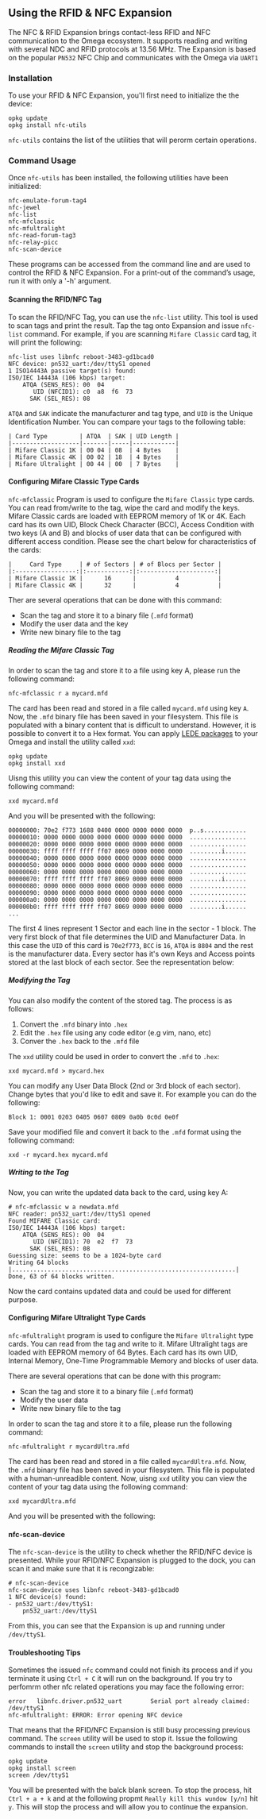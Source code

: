 ## Using the RFID & NFC Expansion

The NFC & RFID Expansion brings contact-less RFID and NFC communication to the Omega ecosystem. It supports reading and writing with several NDC and RFID protocols at 13.56 MHz. The Expansion is based on the popular `PN532` NFC Chip and communicates with the Omega via `UART1`

### Installation

To use your RFID & NFC Expansion, you'll first need to initialize the the device:

```
opkg update
opkg install nfc-utils
```

`nfc-utils` contains the list of the utilities that will perorm certain operations. 

### Command Usage

Once `nfc-utils` has been installed, the following utilities have been initialized:

```
nfc-emulate-forum-tag4
nfc-jewel
nfc-list
nfc-mfclassic
nfc-mfultralight
nfc-read-forum-tag3
nfc-relay-picc
nfc-scan-device
```

These programs can be accessed from the command line and are used to control the RFID & NFC Expansion. For a print-out of the command’s usage, run it with only a '-h' argument.

#### Scanning the RFID/NFC Tag

To scan the RFID/NFC Tag, you can use the `nfc-list` utility. This tool is used to scan tags and print the result. Tap the tag onto Expansion and issue `nfc-list` command. For example, if you are scanning `Mifare Classic` card tag, it will print the following:

```
nfc-list uses libnfc reboot-3483-gd1bcad0
NFC device: pn532_uart:/dev/ttyS1 opened
1 ISO14443A passive target(s) found:
ISO/IEC 14443A (106 kbps) target:
    ATQA (SENS_RES): 00  04
       UID (NFCID1): c0  a8  f6  73
      SAK (SEL_RES): 08
```
`ATQA` and `SAK` indicate the manufacturer and tag type, and `UID` is the Unique Identification Number. You can compare your tags to the following table:
```
| Card Type         | ATQA  | SAK | UID Length |
|-------------------|-------|-----|------------|
| Mifare Classic 1K | 00 04 | 08  | 4 Bytes    |
| Mifare Classic 4K | 00 02 | 18  | 4 Bytes    |
| Mifare Ultralight | 00 44 | 00  | 7 Bytes    |
```
<!-- [official `ISO14443A` table](http://nfc-tools.org/index.php?title=ISO14443A) -->


#### Configuring Mifare Classic Type Cards

`nfc-mfclassic` Program is used to configure the `Mifare Classic` type cards. You can read from/write to the tag, wipe the card and modify the keys. Mifare Classic cards are loaded with EEPROM memory of 1K or 4K. Each card has its own UID, Block Check Character (BCC), Access Condition with two keys (A and B) and blocks of user data that can be configured with different access condition. Please see the chart below for characteristics of the cards:
```
|     Card Type     | # of Sectors | # of Blocs per Sector |
|:-----------------:|:------------:|:---------------------:|
| Mifare Classic 1K |      16      |           4           |
| Mifare Classic 4K |      32      |           4           |
```

Ther are several operations that can be done with this command:
* Scan the tag and store it to a binary file (`.mfd` format)
* Modify the user data and the key
* Write new binary file to the tag

##### Reading the Mifare Classic Tag

In order to scan the tag and store it to a file using key A, please run the following command:

```
nfc-mfclassic r a mycard.mfd
```
The card has been read and stored in a file called `mycard.mfd` using key `A`. Now, the `.mfd` binary file has been saved in your filesystem. This file is populated with a binary content that is difficult to understand. However, it is possible to convert it to a Hex format. You can apply [LEDE packages](https://docs.onion.io/omega2-docs/using-opkg.html#using-opkg-switch-to-lede-repos) to your Omega and install the utility called `xxd`:
```
opkg update
opkg install xxd
```
Uisng this utility you can view the content of your tag data using the following command:
```
xxd mycard.mfd
```
And you will be presented with the following:
```
00000000: 70e2 f773 1688 0400 0000 0000 0000 0000  p..s............
00000010: 0000 0000 0000 0000 0000 0000 0000 0000  ................
00000020: 0000 0000 0000 0000 0000 0000 0000 0000  ................
00000030: ffff ffff ffff ff07 8069 0000 0000 0000  .........i......
00000040: 0000 0000 0000 0000 0000 0000 0000 0000  ................
00000050: 0000 0000 0000 0000 0000 0000 0000 0000  ................
00000060: 0000 0000 0000 0000 0000 0000 0000 0000  ................
00000070: ffff ffff ffff ff07 8069 0000 0000 0000  .........i......
00000080: 0000 0000 0000 0000 0000 0000 0000 0000  ................
00000090: 0000 0000 0000 0000 0000 0000 0000 0000  ................
000000a0: 0000 0000 0000 0000 0000 0000 0000 0000  ................
000000b0: ffff ffff ffff ff07 8069 0000 0000 0000  .........i......
...
```

The first 4 lines represent 1 Sector and each line in the sector - 1 block. The very first block of that file determines the UID and Manufacturer Data. In this case the `UID` of this card is `70e2f773`, `BCC` is `16`, `ATQA` is `8804` and the rest is the manufacturer data. Every sector has it's own Keys and Access points stored at the last block of each sector. See the representation below:

<!-- PICTURE HERE -->


##### Modifying the Tag

You can also modify the content of the stored tag. The process is as follows:

1. Convert the `.mfd` binary into `.hex` 
2. Edit the `.hex` file using any code editor (e.g vim, nano, etc)
3. Conver the `.hex` back to the `.mfd` file

The `xxd` utility could be used in order to convert the `.mfd` to `.hex`:
```
xxd mycard.mfd > mycard.hex
```
You can modify any User Data Block (2nd or 3rd block of each sector). Change bytes that you'd like to edit and save it. For example you can do the following:
```
Block 1: 0001 0203 0405 0607 0809 0a0b 0c0d 0e0f
```
Save your modified file and convert it back to the `.mfd` format using the following command:
```
xxd -r mycard.hex mycard.mfd
```

##### Writing to the Tag

Now, you can write the updated data back to the card, using key A:
```
# nfc-mfclassic w a newdata.mfd
NFC reader: pn532_uart:/dev/ttyS1 opened
Found MIFARE Classic card:
ISO/IEC 14443A (106 kbps) target:
    ATQA (SENS_RES): 00  04
       UID (NFCID1): 70  e2  f7  73
      SAK (SEL_RES): 08
Guessing size: seems to be a 1024-byte card
Writing 64 blocks |...............................................................|
Done, 63 of 64 blocks written.
```
Now the card contains updated data and could be used for different purpose.

#### Configuring Mifare Ultralight Type Cards

`nfc-mfultralight` program is used to configure the `Mifare Ultralight` type cards. You can read from the tag and write to it. Mifare Ultralight tags are loaded with EEPROM memory of 64 Bytes. Each card has its own UID, Internal Memory, One-Time Programmable Memory and blocks of user data. 

There are several operations that can be done with this program:
* Scan the tag and store it to a binary file (`.mfd` format)
* Modify the user data
* Write new binary file to the tag

In order to scan the tag and store it to a file, please run the following command:

```
nfc-mfultralight r mycardUltra.mfd
```
The card has been read and stored in a file called `mycardUltra.mfd`. Now, the `.mfd` binary file has been saved in your filesystem. This file is populated with a human-unreadible content. Now, uisng `xxd` utility you can view the content of your tag data using the following command:
```
xxd mycardUltra.mfd
```
And you will be presented with the following:

<!--- DIAGRAM BELOW
-->

#### nfc-scan-device

The `nfc-scan-device` is the utility to check whether the RFID/NFC device is presented. While your RFID/NFC Expansion is plugged to the dock, you can scan it and make sure that it is recongizable:
```
# nfc-scan-device
nfc-scan-device uses libnfc reboot-3483-gd1bcad0
1 NFC device(s) found:
- pn532_uart:/dev/ttyS1:
    pn532_uart:/dev/ttyS1
```

From this, you can see that the Expansion is up and running under `/dev/ttyS1`.

#### Troubleshooting Tips

Sometimes the issued `nfc` command could not finish its process and if you terminate it using `Ctrl + C` it will run on the background. If you try to perfomrm other nfc related operations you may face the following error:
```
error   libnfc.driver.pn532_uart        Serial port already claimed: /dev/ttyS1
nfc-mfultralight: ERROR: Error opening NFC device
```
That means that the RFID/NFC Expansion is still busy processing previous command. The `screen` utility will be used to stop it. Issue the following commands to install the `screen` utility and stop the background process:
```
opkg update
opkg install screen
screen /dev/ttyS1
```
You will be presented with the balck blank screen. To stop the process, hit `Ctrl + a + k` and at the following propmt `Really kill this wundow [y/n]` hit `y`. This will stop the process and will allow you to continue the expansion.


